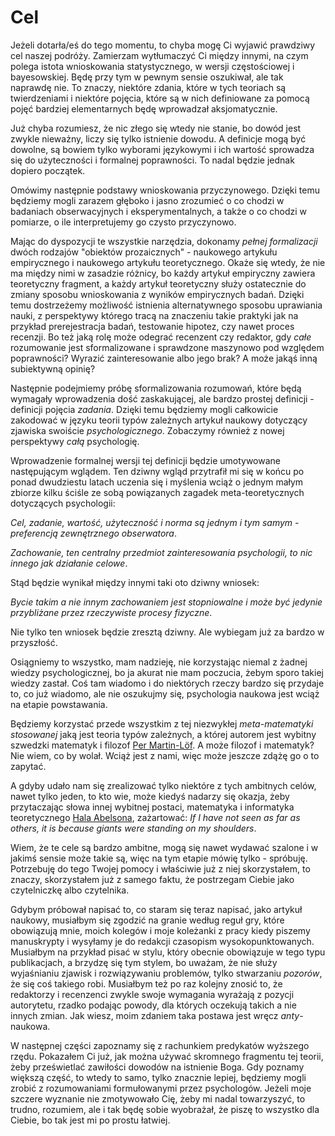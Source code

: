 # Cel

Jeżeli dotarła/eś do tego momentu, to chyba mogę Ci wyjawić prawdziwy cel naszej podróży. Zamierzam
wytłumaczyć Ci między innymi, na czym polega istota wnioskowania statystycznego, w wersji
częstościowej i bayesowskiej. Będę przy tym w pewnym sensie oszukiwał, ale tak naprawdę nie. To
znaczy, niektóre zdania, które w tych teoriach są twierdzeniami i niektóre pojęcia, które są w nich
definiowane za pomocą pojęć bardziej elementarnych będę wprowadzał aksjomatycznie.

Już chyba rozumiesz, że nic złego się wtedy nie stanie, bo dowód jest zwykle nieważny, liczy się
tylko istnienie dowodu. A definicje mogą być dowolne, są bowiem tylko wyborami językowymi i ich
wartość sprowadza się do użyteczności i formalnej poprawności. To nadal będzie jednak dopiero
początek.

Omówimy następnie podstawy wnioskowania przyczynowego. Dzięki temu będziemy mogli zarazem głęboko i
jasno zrozumieć o co chodzi w badaniach obserwacyjnych i eksperymentalnych, a także o co chodzi w
pomiarze, o ile interpretujemy go czysto przyczynowo.

Mając do dyspozycji te wszystkie narzędzia, dokonamy *pełnej formalizacji* dwóch rodzajów "obiektów
prozaicznych" - naukowego artykułu empirycznego i naukowego artykułu teoretycznego. Okaże się wtedy,
że nie ma między nimi w zasadzie różnicy, bo każdy artykuł empiryczny zawiera teoretyczny fragment,
a każdy artykuł teoretyczny służy ostatecznie do zmiany sposobu wnioskowania z wyników empirycznych
badań. Dzięki temu dostrzeżemy możliwość istnienia alternatywnego sposobu uprawiania nauki, z
perspektywy którego tracą na znaczeniu takie praktyki jak na przykład prerejestracja badań,
testowanie hipotez, czy nawet proces recenzji. Bo też jaką rolę może odegrać recenzent czy redaktor,
gdy *całe* rozumowanie jest sformalizowane i sprawdzone maszynowo pod względem poprawności? Wyrazić
zainteresowanie albo jego brak? A może jakąś inną subiektywną opinię?

Następnie podejmiemy próbę sformalizowania rozumowań, które będą wymagały wprowadzenia dość
zaskakującej, ale bardzo prostej definicji - definicji pojęcia *zadania*. Dzięki temu będziemy mogli
całkowicie zakodować w języku teorii typów zależnych artykuł naukowy dotyczący zjawiska swoiście
*psychologicznego*. Zobaczymy również z nowej perspektywy *całą* psychologię.

Wprowadzenie formalnej wersji tej definicji będzie umotywowane następującym wglądem. Ten dziwny
wgląd przytrafił mi się w końcu po ponad dwudziestu latach uczenia się i myślenia wciąż o jednym
małym zbiorze kilku ściśle ze sobą powiązanych zagadek meta-teoretycznych dotyczących psychologii:

*Cel, zadanie, wartość, użyteczność i norma są jednym i tym samym - preferencją zewnętrznego
obserwatora*.

*Zachowanie, ten centralny przedmiot zainteresowania psychologii, to nic innego jak działanie
celowe*.

Stąd będzie wynikał między innymi taki oto dziwny wniosek:

*Bycie takim a nie innym zachowaniem jest stopniowalne i może być jedynie przybliżane przez
rzeczywiste procesy fizyczne*.

Nie tylko ten wniosek będzie zresztą dziwny. Ale wybiegam już za bardzo w przyszłość.

Osiągniemy to wszystko, mam nadzieję, nie korzystając niemal z żadnej wiedzy psychologicznej, bo ja
akurat nie mam poczucia, żebym sporo takiej wiedzy zastał. Coś tam wiadomo i do niektórych rzeczy
bardzo się przydaje to, co już wiadomo, ale nie oszukujmy się, psychologia naukowa jest wciąż na
etapie powstawania.

Będziemy korzystać przede wszystkim z tej niezwykłej *meta-matematyki stosowanej* jaką jest teoria
typów zależnych, a której autorem jest wybitny szwedzki matematyk i filozof [Per
Martin-Löf](https://en.wikipedia.org/wiki/Per_Martin-L%C3%B6f). A może filozof i matematyk? Nie
wiem, co by wolał. Wciąż jest z nami, więc może jeszcze zdążę go o to zapytać.

A gdyby udało nam się zrealizować tylko niektóre z tych ambitnych celów, nawet tylko jeden, to kto
wie, może kiedyś nadarzy się okazja, żeby przytaczając słowa innej wybitnej postaci, matematyka i
informatyka teoretycznego [Hala Abelsona](https://www.youtube.com/watch?v=2Op3QLzMgSY), zażartować:
*If I have not seen as far as others, it is because giants were standing on my shoulders*.

Wiem, że te cele są bardzo ambitne, mogą się nawet wydawać szalone i w jakimś sensie może takie są,
więc na tym etapie mówię tylko - spróbuję. Potrzebuję do tego Twojej pomocy i właściwie już z niej
skorzystałem, to znaczy, skorzystałem już z samego faktu, że postrzegam Ciebie jako czytelniczkę
albo czytelnika.

Gdybym próbował napisać to, co staram się teraz napisać, jako artykuł naukowy, musiałbym się zgodzić
na granie według reguł gry, które obowiązują mnie, moich kolegów i moje koleżanki z pracy kiedy
piszemy manuskrypty i wysyłamy je do redakcji czasopism wysokopunktowanych. Musiałbym na przykład
pisać w stylu, który obecnie obowiązuje w tego typu publikacjach, a brzydzę się tym stylem, bo
uważam, że nie służy wyjaśnianiu zjawisk i rozwiązywaniu problemów, tylko stwarzaniu *pozorów*, że
się coś takiego robi. Musiałbym też po raz kolejny znosić to, że redaktorzy i recenzenci zwykle
swoje wymagania wyrażają z pozycji autorytetu, rzadko podając powody, dla których oczekują takich a
nie innych zmian. Jak wiesz, moim zdaniem taka postawa jest wręcz *anty*-naukowa.

W następnej części zapoznamy się z rachunkiem predykatów wyższego rzędu. Pokazałem Ci już, jak można
używać skromnego fragmentu tej teorii, żeby prześwietlać zawiłości dowodów na istnienie Boga. Gdy
poznamy większą część, to wtedy to samo, tylko znacznie lepiej, będziemy mogli zrobić z
rozumowaniami formułowanymi przez psychologów. Jeżeli moje szczere wyznanie nie zmotywowało Cię,
żeby mi nadal towarzyszyć, to trudno, rozumiem, ale i tak będę sobie wyobrażał, że piszę to wszystko
dla Ciebie, bo tak jest mi po prostu łatwiej.
